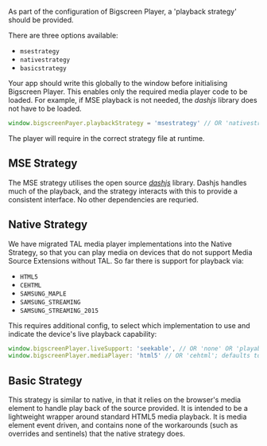 As part of the configuration of Bigscreen Player, a 'playback strategy' should be provided.

There are three options available:

- `msestrategy`
- `nativestrategy`
- `basicstrategy`

Your app should write this globally to the window before initialising Bigscreen Player. This enables only the required media player code to be loaded. For example, if MSE playback is not needed, the *dashjs* library does not have to be loaded.

```javascript
window.bigscreenPayer.playbackStrategy = 'msestrategy' // OR 'nativestrategy' OR 'basicstategy'
```

The player will require in the correct strategy file at runtime.

## MSE Strategy

The MSE strategy utilises the open source [*dashjs*](https://github.com/Dash-Industry-Forum/dash.js/wiki) library. Dashjs handles much of the playback, and the strategy interacts with this to provide a consistent interface. No other dependencies are requried.

## Native Strategy

We have migrated TAL media player implementations into the Native Strategy, so that you can play media on devices that do not support Media Source Extensions without TAL. So far there is support for playback via:

- `HTML5`
- `CEHTML`
- `SAMSUNG_MAPLE`
- `SAMSUNG_STREAMING`
- `SAMSUNG_STREAMING_2015`

This requires additional config, to select which implementation to use and indicate the device's live playback capability:

```javascript
window.bigscreenPlayer.liveSupport: 'seekable', // OR 'none' OR 'playable' OR 'restartable'; defaults to 'playable'
window.bigscreenPlayer.mediaPlayer: 'html5' // OR 'cehtml'; defaults to 'html5'
```

## Basic Strategy

This strategy is similar to native, in that it relies on the browser's media element to handle play back of the source provided. It is intended to be a lightweight wrapper around standard HTML5 media playback. It is media element event driven, and contains none of the workarounds (such as overrides and sentinels) that the native strategy does.
